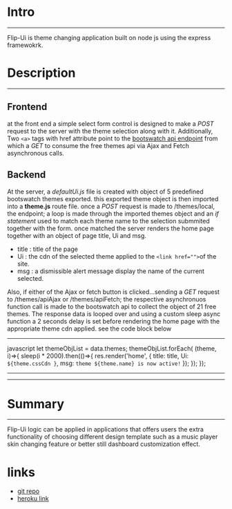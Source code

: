 # Intro
---

Flip-Ui is theme changing application built on node js using the express framewokrk.

# Description
***
## Frontend

at the front end a simple select form control is designed to make a *POST* request to the server with the theme selection along with it. Additionally, Two `<a>` tags with href attribute point to the [bootswatch api endpoint](https://bootswatch.com/api/4.json) from which a *GET* to consume the free themes api via Ajax and Fetch asynchronous calls.

## Backend
At the server, a _defaultUi.js_ file is created with object of 5 predefined bootswatch themes exported. this exported theme object is then imported into a **theme.js** route file. 
once a *POST* request is made to  /themes/local, the endpoint; a loop is made  through the imported themes object and an _if statement_ used to match each theme name to the selection submmited together with the form. once matched the server renders the home page together with an object of page title, Ui and msg.

- title : title of the page 
- Ui : the cdn of the selected theme applied to the `<link href="">`of the site.
- msg : a dismissible alert message display the name of the current  selected.

Also, if either of the Ajax or fetch button is clicked...sending a *GET* request to /themes/apiAjax or /themes/apiFetch; the respective asynchronuos function call is made to the bootswatch api to collect the object of 21 free themes. The response data is looped over and using a custom sleep async function a 2 seconds delay is set before rendering the home page with the appropriate theme cdn applied. see the code block below
***
javascript
let themeObjList = data.themes;
themeObjList.forEach( (theme, i)=>{
    sleep(i * 2000).then(()=>{
        res.render('home', {
            title: title, 
            Ui: `${theme.cssCdn }`, 
            msg: `theme ${theme.name} is now active!`
        });
    });
});
***

---

# Summary
---
Flip-Ui logic can be applied in applications that offers users the extra functionality of choosing different design template such as a music player skin changing feature or better still dashboard customization effect.

# links
- [git repo](https://github.com/rockkypete/flip-ui)
- [heroku link](https://flip-ui@heroku-apps.com) 



